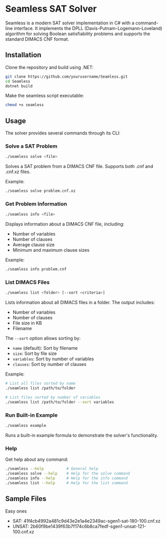 # Seamless SAT Solver

Seamless is a modern SAT solver implementation in C# with a command-line interface. It implements the DPLL (Davis-Putnam-Logemann-Loveland) algorithm for solving Boolean satisfiability problems and supports the standard DIMACS CNF format.

## Installation

Clone the repository and build using .NET:

```bash
git clone https://github.com/yourusername/Seamless.git
cd Seamless
dotnet build
```

Make the seamless script executable:
```bash
chmod +x seamless
```

## Usage

The solver provides several commands through its CLI:

### Solve a SAT Problem

```bash
./seamless solve <file>
```

Solves a SAT problem from a DIMACS CNF file. Supports both .cnf and .cnf.xz files.

Example:
```bash
./seamless solve problem.cnf.xz
```

### Get Problem Information

```bash
./seamless info <file>
```

Displays information about a DIMACS CNF file, including:
- Number of variables
- Number of clauses
- Average clause size
- Minimum and maximum clause sizes

Example:
```bash
./seamless info problem.cnf
```

### List DIMACS Files

```bash
./seamless list <folder> [--sort <criteria>]
```

Lists information about all DIMACS files in a folder. The output includes:
- Number of variables
- Number of clauses
- File size in KB
- Filename

The `--sort` option allows sorting by:
- `name` (default): Sort by filename
- `size`: Sort by file size
- `variables`: Sort by number of variables
- `clauses`: Sort by number of clauses

Example:
```bash
# List all files sorted by name
./seamless list /path/to/folder

# List files sorted by number of variables
./seamless list /path/to/folder --sort variables
```

### Run Built-in Example

```bash
./seamless example
```

Runs a built-in example formula to demonstrate the solver's functionality.

### Help

Get help about any command:

```bash
./seamless --help          # General help
./seamless solve --help    # Help for the solve command
./seamless info --help     # Help for the info command
./seamless list --help     # Help for the list command
```


## Sample Files

Easy ones

- SAT: 41f4cb4992a481c9d43e2e1a4e2349ac-sgen1-sat-180-100.cnf.xz
- UNSAT: 2b60f9be1439f63b7f174c6b8ca7fedf-sgen1-unsat-121-100.cnf.xz
